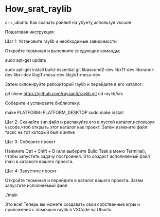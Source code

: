 # How_srat_raylib
c++,ubuntu
Как скачать рэйлиб на убунту,используя vscode

Пошаговая инструкция:

Шаг 1: Установите raylib и необходимые зависимости

Откройте терминал и выполните следующие команды:


sudo apt-get update

sudo apt-get install build-essential git libasound2-dev libx11-dev libxrandr-dev libxi-dev libgl1-mesa-dev libglu1-mesa-dev


Затем склонируйте репозиторий raylib и перейдите в его каталог:


git clone https://github.com/raysan5/raylib.git
cd raylib/src


Соберите и установите библиотеку:


make PLATFORM=PLATFORM_DESKTOP
sudo make install


Шаг 2: Cкачайте зип файл и распакуйте его в пустой каталог,используя vscode,чтоб открыть этот каталог как проект.
Затем измените файл таскс на тот который был в зипке




Шаг 3: Соберите проект

Нажмите Ctrl + Shift + B (или выберите Build Task в меню Terminal), чтобы запустить задачу построения. Это создаст исполняемый файл main в каталоге вашего проекта.

Шаг 4: Запустите проект

Откройте терминал и перейдите в каталог вашего проекта. Затем запустите исполняемый файл:


./main


Это все! Теперь вы можете создавать свои собственные игры и приложения с помощью raylib в VSCode на Ubuntu.
